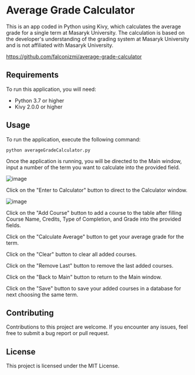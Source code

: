 # Average Grade Calculator

This is an app coded in Python using Kivy, which calculates the average grade for a single term at Masaryk University. The calculation is based on the developer's understanding of the grading system at Masaryk University and is not affiliated with Masaryk University.

https://github.com/falconizmi/average-grade-calculator

## Requirements

To run this application, you will need:

- Python 3.7 or higher
- Kivy 2.0.0 or higher


## Usage

To run the application, execute the following command:

```
python averageGradeCalculator.py
```

Once the application is running, you will be directed to the Main window, input a number of the term you want to calculate into the provided field.

![image](https://user-images.githubusercontent.com/110352032/235270578-a2fcbfc5-1101-4ee2-8d1f-d3c2aa531b81.png)

Click on the "Enter to Calculator" button to direct to the Calculator window.

![image](https://user-images.githubusercontent.com/110352032/235272725-13498c81-d9fd-4d47-97c4-97b4aa053ce6.png)

Click on the "Add Course" button to add a course to the table after filling Course Name, Credits, Type of Completion, and Grade into the provided fields.

Click on the "Calculate Average" button to get your average grade for the term.

Click on the "Clear" button to clear all added courses.

Click on the "Remove Last" button to remove the last added courses.

Click on the "Back to Main" button to return to the Main window.

Click on the "Save" button to save your added courses in a database for next choosing the same term.

## Contributing

Contributions to this project are welcome. If you encounter any issues, feel free to submit a bug report or pull request.

## License

This project is licensed under the MIT License.
